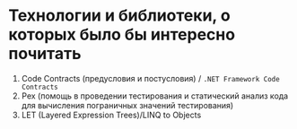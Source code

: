# Технологии и библиотеки, о которых было бы интересно почитать

1. Code Contracts (предусловия и постусловия) / `.NET Framework Code Contracts`
2. Pex (помощь в проведении тестирования и статический анализ кода для вычисления пограничных значений тестирования)
3. LET (Layered Expression Trees)/LINQ to Objects
